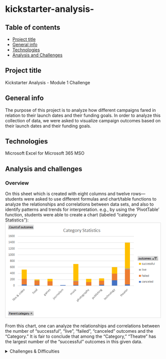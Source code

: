 # kickstarter-analysis-

## Table of contents
* [Project title](#project-title)
* [General info](#general-info)
* [Technologies](#technologies)
* [Analysis and Challenges](#analysis-and-challenges)



## Project title
Kickstarter Analysis - Module 1 Challenge

## General info
The purpose of this project is to analyze how different campaigns fared in relation to their launch dates and their funding goals. In order to analyze this collection of data, we were asked to visualize campaign outcomes based on their launch dates and their funding goals. 

## Technologies
Microsoft Excel for Microsoft 365 MSO

## Analysis and challenges
### Overview ###
On this sheet which is created with eight columns and twelve rows—students were asked to use different formulas and chart/table functions to analyze the relationships and correlations between data sets, and also to identify patterns and trends for interpretation. e.g., by using the ‘PivotTable’ function, students were able to create a chart (labeled “category Statistics”):
 ![](images/Category_Statistics.png)

From this chart, one can analyze the relationships and correlations between the number of “successful”, “live”, “failed”, “canceled” outcomes and the “Category.” It is fair to conclude that among the “Category,” “Theatre” has the largest number of the “successful” outcomes in this given data. 

<details>
           **<summary>Challenges & Difficulties</summary>**
           <p> The only “challenge” that I encountered was that the instructions in modules only show one way of doing a certain task, to get the results (as in having correct numbers in cells). I have used different formulas and got the same results, but I had to go back and change since it had a different formula on modules, as if that were the only way to calculate that given dataset. However, overall, it was a good practice to see how others would get the set up a formula or use different functions in Excel to solve problems. </p>
         </details>




